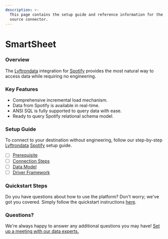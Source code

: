 ```yaml
---
description: >-
  This page contains the setup guide and reference information for the Spotify
  source connector.
---
```


# SmartSheet

### Overview

The [Lyftrondata](https://www.lyftrondata.com/) integration for [Spotify](https://www.lyftrondata.com/integration/commerce-analytics/spotify/) provides the most natural way to access data while requiring no engineering.

### Key Features

* Comprehensive incremental load mechanism.
* Data from Spotify is available in real-time.
* ANSI SQL is fully supported to query data with ease.
* Ready to query Spotify relational schema model.

### Setup Guide

To connect to your destination without engineering, follow our step-by-step [Lyftrondata](https://www.lyftrondata.com/) [Spotify](https://www.lyftrondata.com/integration/commerce-analytics/spotify/) setup guide.

* [ ] [Prerequisite](../spotify/prerequisite.md)
* [ ] [Connection Steps](../spotify/connection-steps.md)
* [ ] [Data Model](../spotify/data-model/erd.md)
* [ ] [Driver Framework](../spotify/driver-framework/)

### Quickstart Steps

Do you have questions about how to use the platform? Don't worry; we've got you covered. Simply follow the quickstart instructions [here](broken-reference).

### Questions? <a href="#questions" id="questions"></a>

We're always happy to answer any additional questions you may have! [Set up a meeting with our data experts.](https://www.lyftrondata.com/book-a-meeting/)
